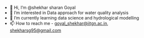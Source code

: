 - 👋 Hi, I’m @shekhar sharan Goyal
- 👀 I’m interested in Data approach for water quality analysis
- 🌱 I’m currently learning data science and hydrological modelling
- 📫 How to reach me - goyal_shekhar@iitgn.ac.in, shekharsg95@gmail.com
<!---
shekharsg/shekharsg is a ✨ special ✨ repository because its `README.md` (this file) appears on your GitHub profile.
You can click the Preview link to take a look at your changes.
--->

